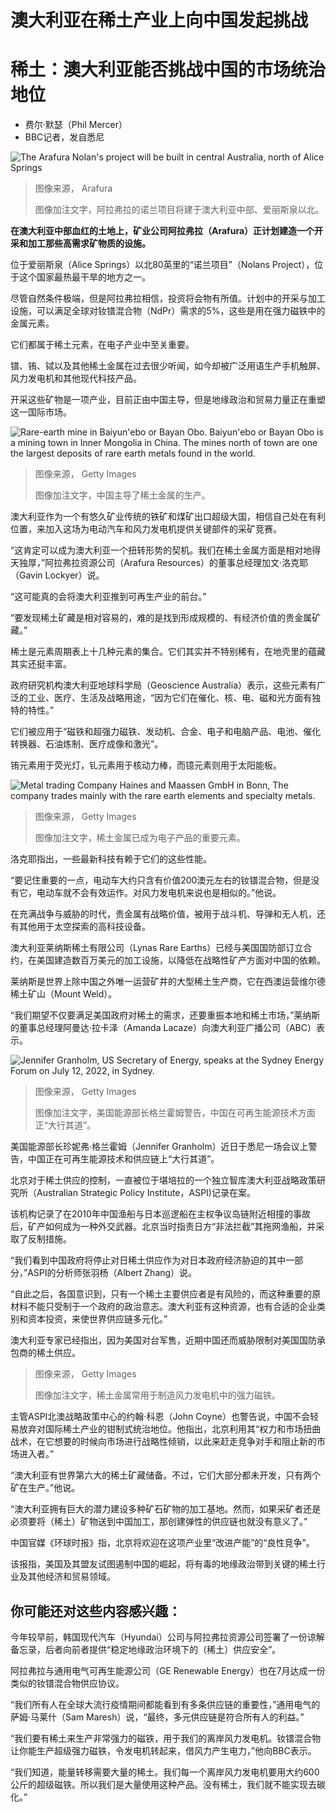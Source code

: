 # 澳大利亚在稀土产业上向中国发起挑战

#  稀土：澳大利亚能否挑战中国的市场统治地位

  * 费尔·默瑟（Phil Mercer） 
  * BBC记者，发自悉尼 


![The Arafura Nolan's project will be built in central Australia, north of Alice Springs](_126659193_nolansproject.jpg)

> 图像来源，  Arafura
>
> 图像加注文字，阿拉弗拉的诺兰项目将建于澳大利亚中部、爱丽斯泉以北。

**在澳大利亚中部血红的土地上，矿业公司阿拉弗拉（Arafura）正计划建造一个开采和加工那些高需求矿物质的设施。**

位于爱丽斯泉（Alice Springs）以北80英里的“诺兰项目”（Nolans Project），位于这个国家最热最干旱的地方之一。

尽管自然条件极端，但是阿拉弗拉相信，投资将会物有所值。计划中的开采与加工设施，可以满足全球对钕镨混合物（NdPr）需求的5%，这些是用在强力磁铁中的金属元素。

它们都属于稀土元素，在电子产业中至关重要。

镨、铕、铽以及其他稀土金属在过去很少听闻，如今却被广泛用语生产手机触屏、风力发电机和其他现代科技产品。

开采这些矿物是一项产业，目前正由中国主导，但是地缘政治和贸易力量正在重塑这一国际市场。

![Rare-earth mine in Baiyun'ebo or Bayan Obo. Baiyun'ebo or Bayan Obo is a mining town in Inner Mongolia in China. The mines north of town are one the largest deposits of rare earth metals found in the world.](_126659195_gettyimages-160738244.jpg)

> 图像来源，  Getty Images
>
> 图像加注文字，中国主导了稀土金属的生产。

澳大利亚作为一个有悠久矿业传统的铁矿和煤矿出口超级大国，相信自己处在有利位置，来加入这场为电动汽车和风力发电机提供关键部件的采矿竞赛。

“这肯定可以成为澳大利亚一个扭转形势的契机。我们在稀土金属方面是相对地得天独厚，”阿拉弗拉资源公司（Arafura Resources）的董事总经理加文·洛克耶（Gavin Lockyer）说。

“这可能真的会将澳大利亚推到可再生产业的前台。”

“要发现稀土矿藏是相对容易的，难的是找到形成规模的、有经济价值的贵金属矿藏。”

稀土是元素周期表上十几种元素的集合。它们其实并不特别稀有，在地壳里的蕴藏其实还挺丰富。

政府研究机构澳大利亚地球科学局（Geoscience Australia）表示，这些元素有广泛的工业、医疗、生活及战略用途，“因为它们在催化、核、电、磁和光方面有独特的特性。”

它们被应用于“磁铁和超强力磁铁、发动机、合金、电子和电脑产品、电池、催化转换器、石油炼制、医疗成像和激光”。

铕元素用于荧光灯，钆元素用于核动力棒，而镱元素则用于太阳能板。

![Metal trading Company Haines and Maassen GmbH in Bonn, The company trades mainly with the rare earth elements and specialty metals.](_126659201_gettyimages-550670019.jpg)

> 图像来源，  Getty Images
>
> 图像加注文字，稀土金属已成为电子产品的重要元素。

洛克耶指出，一些最新科技有赖于它们的这些性能。

“要记住重要的一点，电动车大约只含有价值200澳元左右的钕镨混合物，但是没有它，电动车就不会有效运作。对风力发电机来说也是相似的。”他说。

在充满战争与威胁的时代，贵金属有战略价值，被用于战斗机、导弹和无人机，还有其他用于太空探索的高科技设备。

澳大利亚莱纳斯稀土有限公司（Lynas Rare Earths）已经与美国国防部订立合约，在美国建造数百万美元的加工设施，以降低在战略性矿产方面对中国的依赖。

莱纳斯是世界上除中国之外唯一运营矿井的大型稀土生产商，它在西澳运营维尔德稀土矿山（Mount Weld）。

“我们期望不仅要满足美国政府对稀土的需求，还要重振本地和稀土市场，”莱纳斯的董事总经理阿曼达·拉卡泽（Amanda Lacaze）向澳大利亚广播公司（ABC）表示。

![Jennifer Granholm, US Secretary of Energy, speaks at the Sydney Energy Forum on July 12, 2022, in Sydney.](_126659673_gettyimages-1241849666.jpg)

> 图像来源，  Getty Images
>
> 图像加注文字，美国能源部长格兰霍姆警告，中国在可再生能源技术方面正“大行其道”。

美国能源部长珍妮弗·格兰霍姆（Jennifer Granholm）近日于悉尼一场会议上警告，中国正在可再生能源技术和供应链上“大行其道”。

北京对于稀土供应的控制，一直被位于堪培拉的一个独立智库澳大利亚战略政策研究所（Australian Strategic Policy Institute，ASPI)记录在案。

该机构记录了在2010年中国渔船与日本巡逻船在主权争议岛链附近相撞的事故后，矿产如何成为一种外交武器。北京当时指责日方“非法拦截”其拖网渔船，并采取了反制措施。

“我们看到中国政府将停止对日稀土供应作为对日本政府经济胁迫的其中一部分，”ASPI的分析师张羽杨（Albert Zhang）说。

“自此之后，各国意识到，只有一个稀土主要供应者是有风险的，而这种重要的原材料不能只受制于一个政府的政治意志。澳大利亚有这种资源，也有合适的企业类别和资本投资，来使世界供应链多元化。”

澳大利亚专家已经指出，因为美国对台军售，近期中国还而威胁限制对美国国防承包商的稀土供应。

> 图像来源，  Getty Images
>
> 图像加注文字，稀土金属常用于制造风力发电机中的强力磁铁。

主管ASPI北澳战略政策中心的约翰·科恩（John Coyne）也警告说，中国不会轻易放弃对国际稀土产业的钳制式统治地位。他指出，北京利用其“权力和市场扭曲战术，在它想要的时候向市场进行战略性倾销，以此来赶走竞争对手和阻止新的市场进入者。”

“澳大利亚有世界第六大的稀土矿藏储备。不过，它们大部分都未开发，只有两个矿在生产。”他说。

“澳大利亚拥有巨大的潜力建设多种矿石矿物的加工基地。然而，如果采矿者还是必须要将（稀土）矿物送到中国加工，那创建弹性的供应链也就没有意义了。”

中国官媒《环球时报》指，北京将欢迎在这项产业里“改进产能”的“良性竞争”。

该报指，美国及其盟友试图遏制中国的崛起，将有毒的地缘政治带到关键的稀土行业及其他经济和贸易领域。

##  你可能还对这些内容感兴趣：

今年较早前，韩国现代汽车（Hyundai）公司与阿拉弗拉资源公司签署了一份谅解备忘录，后者向前者提供“稳定地缘政治环境下的（稀土）供应安全”。

阿拉弗拉与通用电气可再生能源公司（GE Renewable Energy）也在7月达成一份类似的钕镨混合物供应协议。

“我们所有人在全球大流行疫情期间都能看到有多条供应链的重要性，”通用电气的萨姆·马莱什（Sam Maresh）说，“最终，多元供应链是符合所有人的利益。”

“我们要有稀土来生产非常强力的磁铁，用于我们的离岸风力发电机。钕镨混合物让你能生产超级强力磁铁，令发电机转起来，借风力产生电力，”他向BBC表示。

“我们知道，能量转移需要大量的稀土。我们每一个离岸风力发电机要用大约600公斤的超级磁铁。所以我们是大量使用这种产品。没有稀土，我们就不能实现去碳化。”


